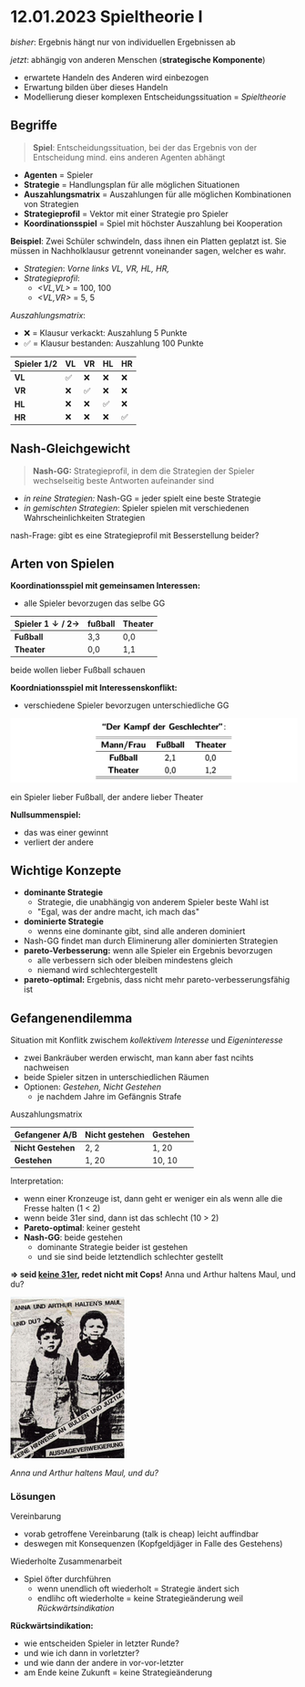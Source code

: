 # 12.01.2023 Spieltheorie I

*bisher*: Ergebnis hängt nur von individuellen Ergebnissen ab

*jetzt*: abhängig von anderen Menschen (**strategische Komponente**)

- erwartete Handeln des Anderen wird einbezogen
- Erwartung bilden über dieses Handeln
- Modellierung dieser komplexen Entscheidungssituation = *Spieltheorie*



## Begriffe

> **Spiel**: Entscheidungssituation, bei der das Ergebnis von der Entscheidung mind. eins anderen Agenten abhängt

- **Agenten** = Spieler
- **Strategie** = Handlungsplan für alle möglichen Situationen
- **Auszahlungsmatrix** = Auszahlungen für alle möglichen Kombinationen von Strategien
- **Strategieprofil** = Vektor mit einer Strategie pro Spieler
- **Koordinationsspiel** = Spiel mit höchster Auszahlung bei Kooperation



**Beispiel**: Zwei Schüler schwindeln, dass ihnen ein Platten geplatzt ist. Sie müssen in Nachholklausur getrennt voneinander sagen, welcher es wahr.

- *Strategien*: *Vorne links VL, VR, HL, HR,*
- *Strategieprofil*: 
    - *<VL,VL>* = 100, 100
    - *<VL,VR>* = 5, 5

*Auszahlungsmatrix*:

- :x: = Klausur verkackt: Auszahlung 5 Punkte
- :white_check_mark: = Klausur bestanden: Auszahlung 100 Punkte

| Spieler 1/2 | VL                 | VR                 | HL                 | HR                 |
| ----------- | ------------------ | ------------------ | ------------------ | ------------------ |
| **VL**      | :white_check_mark: | :x:                | :x:                | :x:                |
| **VR**      | :x:                | :white_check_mark: | :x:                | :x:                |
| **HL**      | :x:                | :x:                | :white_check_mark: | :x:                |
| **HR**      | :x:                | :x:                | :x:                | :white_check_mark: |



## Nash-Gleichgewicht

> **Nash-GG:** Strategieprofil, in dem die Strategien der Spieler wechselseitig beste Antworten aufeinander sind

- *in reine Strategien:* Nash-GG = jeder spielt eine beste Strategie
- *in gemischten Strategien*: Spieler spielen mit verschiedenen Wahrscheinlichkeiten Strategien



nash-Frage: gibt es eine Strategieprofil mit Besserstellung beider?

## Arten von Spielen

**Koordinationsspiel mit gemeinsamen Interessen:**

- alle Spieler bevorzugen das selbe GG

| Spieler $1 \downarrow / \ 2 \to$ | fußball | Theater |
| -------------------------------- | ------- | ------- |
| **Fußball**                      | 3,3     | 0,0     |
| **Theater**                      | 0,0     | 1,1     |

beide wollen lieber Fußball schauen



**Koordniationsspiel mit Interessenskonflikt:**

- verschiedene Spieler bevorzugen unterschiedliche GG

![img](../images/2023-01-19_13-30-53.jpg)

ein Spieler lieber Fußball, der andere lieber Theater



**Nullsummenspiel:**

- das was einer gewinnt
- verliert der andere



## Wichtige Konzepte

- **dominante Strategie**
    - Strategie, die unabhängig von anderem Spieler beste Wahl ist
    - "Egal, was der andre macht, ich mach das"
- **dominierte Strategie**
    - wenns eine dominante gibt, sind alle anderen dominiert
- Nash-GG findet man durch Eliminerung aller dominierten Strategien
- **pareto-Verbesserung:** wenn alle Spieler ein Ergebnis bevorzugen
    - alle verbessern sich oder bleiben mindestens gleich
    - niemand wird schlechtergestellt
- **pareto-optimal:** Ergebnis, dass nicht mehr pareto-verbesserungsfähig ist



## Gefangenendilemma

Situation mit Konflitk zwischem *kollektivem Interesse* und *Eigeninteresse*

- zwei Bankräuber werden erwischt, man kann aber fast ncihts nachweisen
- beide Spieler sitzen in unterschiedlichen Räumen
- Optionen: *Gestehen, Nicht Gestehen*
    - je nachdem Jahre im Gefängnis Strafe

Auszahlungsmatrix

| Gefangener A/B     | Nicht gestehen | Gestehen |
| ------------------ | -------------- | -------- |
| **Nicht Gestehen** | 2, 2           | 1, 20    |
| **Gestehen**       | 1, 20          | 10, 10   |

Interpretation:

- wenn einer Kronzeuge ist, dann geht er weniger ein als wenn alle die Fresse halten (1 < 2)
- wenn beide 31er sind, dann ist das schlecht (10 > 2)
- **Pareto-optimal**: keiner gesteht
- **Nash-GG**: beide gestehen
    - dominante Strategie beider ist gestehen
    - und sie sind beide letztendlich schlechter gestellt

**=> seid [keine 31er](https://www.youtube.com/watch?v=tFZaD9W0kDk), redet nicht mit Cops!** Anna und Arthur haltens Maul, und du?

![2023-01-19_13-30-55](../images/2023-01-19_13-30-55.png)

*Anna und Arthur haltens Maul, und du?*

### Lösungen

Vereinbarung

- vorab getroffene Vereinbarung (talk is cheap) leicht auffindbar
- deswegen mit Konsequenzen (Kopfgeldjäger in Falle des Gestehens)

Wiederholte Zusammenarbeit

- Spiel öfter durchführen
    - wenn unendlich oft wiederholt = Strategie ändert sich
    - endlihc oft wiederholte = keine Strategieänderung weil *Rückwärtsindikation*



**Rückwärtsindikation:** 

- wie entscheiden Spieler in letzter Runde? 
- und wie ich dann in vorletzter?
- und wie dann der andere in vor-vor-letzter
- am Ende keine Zukunft = keine Strategieänderung

